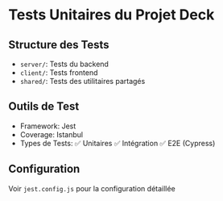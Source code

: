 # Tests Unitaires du Projet Deck

## Structure des Tests
- `server/`: Tests du backend
- `client/`: Tests frontend
- `shared/`: Tests des utilitaires partagés

## Outils de Test
- Framework: Jest
- Coverage: Istanbul
- Types de Tests:
  ✅ Unitaires
  ✅ Intégration
  ✅ E2E (Cypress)

## Configuration
Voir `jest.config.js` pour la configuration détaillée